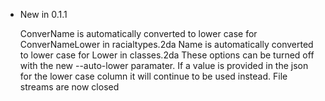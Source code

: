 * New in 0.1.1

  ConverName is automatically converted to lower case for ConverNameLower in racialtypes.2da
  Name is automatically converted to lower case for Lower in classes.2da
  These options can be turned off with the new --auto-lower paramater. If a value is provided in the json for the lower case column it will continue to be used instead.
  File streams are now closed
